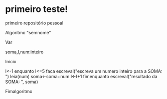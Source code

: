# primeiro teste!
 primeiro repositório pessoal

 Algoritmo "semnome"

Var

 soma,I,num:inteiro

Inicio

 I<-1
 enquanto I<=5 faca
   escreval("escreva um numero inteiro para a SOMA: ")
   leia(num)
   soma<-soma+num
   I<-I+1
 fimenquanto
 escreval("resultado da SOMA: ", soma)

Fimalgoritmo

